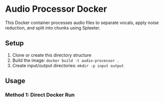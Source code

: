# Audio Processor Docker

This Docker container processes audio files to separate vocals, apply noise reduction, and split into chunks using Spleeter.

## Setup

1. Clone or create this directory structure
2. Build the image: `docker build -t audio-processor .`
3. Create input/output directories: `mkdir -p input output`

## Usage

### Method 1: Direct Docker Run
